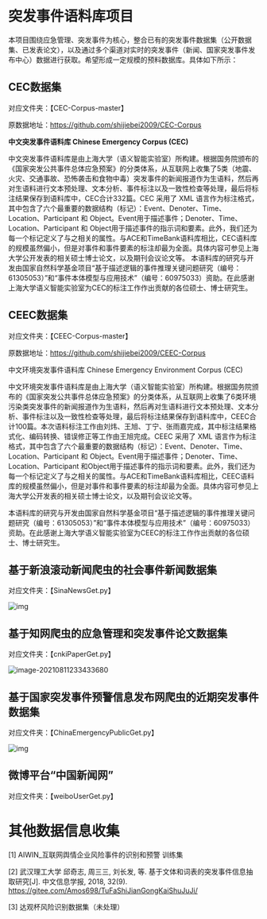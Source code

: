 # 突发事件语料库项目

本项目围绕应急管理、突发事件为核心，整合已有的突发事件数据集（公开数据集、已发表论文），以及通过多个渠道对实时的突发事件（新闻、国家突发事件发布中心）数据进行获取。希望形成一定规模的预料数据库。具体如下所示：



## CEC数据集

对应文件夹：【CEC-Corpus-master】

原数据地址：https://github.com/shijiebei2009/CEC-Corpus

**中文突发事件语料库 Chinese Emergency Corpus (CEC)**

中文突发事件语料库是由上海大学（语义智能实验室）所构建。根据国务院颁布的《国家突发公共事件总体应急预案》的分类体系，从互联网上收集了5类（地震、火灾、交通事故、恐怖袭击和食物中毒）突发事件的新闻报道作为生语料，然后再对生语料进行文本预处理、文本分析、事件标注以及一致性检查等处理，最后将标注结果保存到语料库中，CEC合计332篇。CEC 采用了 XML 语言作为标注格式，其中包含了六个最重要的数据结构（标记）：Event、Denoter、Time、Location、Participant 和 Object。Event用于描述事件；Denoter、Time、Location、Participant 和 Object用于描述事件的指示词和要素。此外，我们还为每一个标记定义了与之相关的属性。与ACE和TimeBank语料库相比，CEC语料库的规模虽然偏小，但是对事件和事件要素的标注却最为全面。具体内容可参见上海大学公开发表的相关硕士博士论文，以及期刊会议论文等。
	本语料库的研究与开发由国家自然科学基金项目“基于描述逻辑的事件推理关键问题研究（编号：61305053）”和“事件本体模型与应用技术”（编号：60975033）资助。在此感谢上海大学语义智能实验室为CEC的标注工作作出贡献的各位硕士、博士研究生。



## CEEC数据集

对应文件夹：【CEEC-Corpus-master】

原数据地址：https://github.com/shijiebei2009/CEEC-Corpus

中文环境突发事件语料库 Chinese Emergency Environment Corpus (CEC)

中文环境突发事件语料库是由上海大学（语义智能实验室）所构建。根据国务院颁布的《国家突发公共事件总体应急预案》的分类体系，从互联网上收集了6类环境污染类突发事件的新闻报道作为生语料，然后再对生语料进行文本预处理、文本分析、事件标注以及一致性检查等处理，最后将标注结果保存到语料库中，CEEC合计100篇。本次语料标注工作由刘炜、王旭、丁宁、张雨嘉完成，其中标注结果格式化、编码转换、错误修正等工作由王旭完成。CEEC 采用了 XML 语言作为标注格式，其中包含了六个最重要的数据结构（标记）：Event、Denoter、Time、Location、Participant 和 Object。Event用于描述事件；Denoter、Time、Location、Participant 和Object用于描述事件的指示词和要素。此外，我们还为每一个标记定义了与之相关的属性。与ACE和TimeBank语料库相比，CEEC语料库的规模虽然偏小，但是对事件和事件要素的标注却最为全面。具体内容可参见上海大学公开发表的相关硕士博士论文，以及期刊会议论文等。

本语料库的研究与开发由国家自然科学基金项目“基于描述逻辑的事件推理关键问题研究（编号：61305053）”和“事件本体模型与应用技术”（编号：60975033）资助。在此感谢上海大学语义智能实验室为CEEC的标注工作作出贡献的各位硕士、博士研究生。



## 基于新浪滚动新闻爬虫的社会事件新闻数据集

对应文件夹：【SinaNewsGet.py】

![img](https://cdn.nlark.com/yuque/0/2021/png/2655886/1626797257453-50b69a30-9b10-44a7-af42-60614ae43b94.png)



## 基于知网爬虫的应急管理和突发事件论文数据集

对应文件夹：【cnkiPaperGet.py】

![image-20210811233433680](C:\Users\Armor\AppData\Roaming\Typora\typora-user-images\image-20210811233433680.png)





## 基于国家突发事件预警信息发布网爬虫的近期突发事件数据集

对应文件夹：【ChinaEmergencyPublicGet.py】

![img](https://cdn.nlark.com/yuque/0/2021/png/2655886/1626802906928-c5c13f6f-4f61-47c8-8e0d-743fcd93c232.png)



## 微博平台“中国新闻网”

对应文件夹：【weiboUserGet.py】



# 其他数据信息收集

[1] AIWIN_互联网舆情企业风险事件的识别和预警 训练集

[2] 武汉理工大学 邱奇志, 周三三, 刘长发, 等. 基于文体和词表的突发事件信息抽取研究[J]. 中文信息学报, 2018, 32(9). https://gitee.com/Amos698/TuFaShiJianGongKaiShuJuJi/

[3] 达观杯风险识别数据集（未处理）



